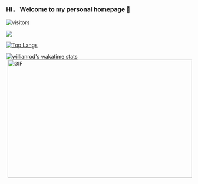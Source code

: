 ### Hi， Welcome to my personal homepage  👋 

![visitors](https://visitor-badge.glitch.me/badge?page_id=347830076.github.io)

![](https://github-readme-stats.vercel.app/api?username=347830076&theme=blue-green&show_icons=true)

[![Top Langs](https://github-readme-stats.vercel.app/api/top-langs/?username=347830076&layout=compact)](https://github.com/347830076)

[![willianrod's wakatime stats](https://github-readme-stats.vercel.app/api/wakatime?username=347830076)](https://wakatime.com/projects/myBlog)
<img align="right" alt="GIF" src="https://github.com/abhisheknaiidu/abhisheknaiidu/blob/master/code.gif?raw=true" width="500" height="320" />
